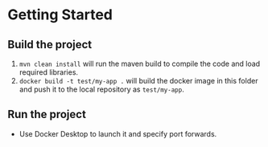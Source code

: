 # Getting Started

## Build the project

1. `mvn clean install` will run the maven build to compile the code and load required libraries.
2. `docker build -t test/my-app .` will build the docker image in this folder and push it to the local repository as `test/my-app`.

## Run the project

* Use Docker Desktop to launch it and specify port forwards.